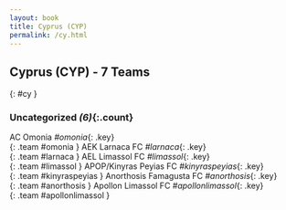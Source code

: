```yaml
---
layout: book
title: Cyprus (CYP)
permalink: /cy.html
---
```


## Cyprus (CYP) - 7 Teams
{: #cy }









### Uncategorized _(6)_{:.count}

AC Omonia   _#omonia_{: .key} <br>
{: .team #omonia }
AEK Larnaca FC   _#larnaca_{: .key} <br>
{: .team #larnaca }
AEL Limassol FC   _#limassol_{: .key} <br>
{: .team #limassol }
APOP/Kinyras Peyias FC   _#kinyraspeyias_{: .key} <br>
{: .team #kinyraspeyias }
Anorthosis Famagusta FC   _#anorthosis_{: .key} <br>
{: .team #anorthosis }
Apollon Limassol FC   _#apollonlimassol_{: .key} <br>
{: .team #apollonlimassol }


 
